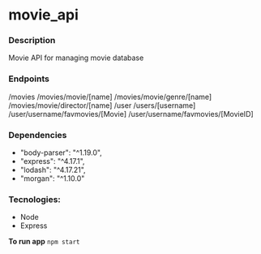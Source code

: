 # movie_api

### Description

Movie API for managing movie database

### Endpoints

/movies
/movies/movie/[name]
/movies/movie/genre/[name]
/movies/movie/director/[name]
/user
/users/[username]
/user/username/favmovies/[Movie]
/user/username/favmovies/[MovieID]

### Dependencies

- "body-parser": "^1.19.0",
- "express": "^4.17.1",
- "lodash": "^4.17.21",
- "morgan": "^1.10.0"

### Tecnologies:

- Node
- Express

**To run app**
`npm start`
